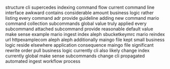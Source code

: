 structure cli supercedes indexing command flow current command line interface awkward contains considerable amount business logic rather listing every command adr provide guideline adding new command mario command collection subcommands global value truly applied every subcommand attached subcommand provide reasonable default value make sense example mario ingest index aleph sbucketkeymrc mario reindex url httpexamplecom aleph aleph additionally maingo file kept small business logic reside elsewhere application consequence maingo file significant rewrite order pull business logic currently cli also likely change index currently global make sense subcommands change cli propagated automated ingest workflow process